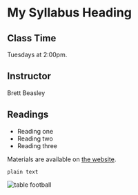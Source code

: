 # My Syllabus Heading

## Class Time

Tuesdays at 2:00pm.

## Instructor

Brett Beasley

## Readings

- Reading one
- Reading two
- Reading three

Materials are available on [the website](https://ethicalleadership.nd.edu/).

````
plain text
````

![table football](https://ethicalleadership.nd.edu/assets/317485/fullsize/table_football_game_sport_competition_two_competitors_players_on_field_closeup_of_players_t20_ywg70x_1_.jpg)